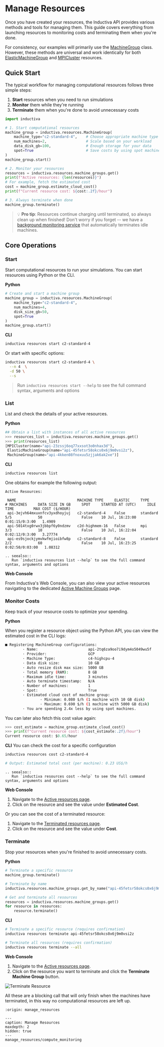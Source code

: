 # Manage Resources

Once you have created your resources, the Inductiva API provides various methods and tools for managing them. This guide covers everything from launching resources to monitoring costs and terminating them when you're done.

For consistency, our examples will primarily use the [MachineGroup](computational_resources/machinegroup_class.md) class. However, these methods are universal and work identically for both [ElasticMachineGroup](computational_resources/elasticgroup_class.md) and [MPICluster](computational_resources/mpicluster_class.md) resources.

## Quick Start
The typical workflow for managing computational resources follows three simple steps:
1. **Start** resources when you need to run simulations
2. **Monitor** them while they're running
3. **Terminate** them when you're done to avoid unnecessary costs

```python
import inductiva

# 1. Start computational resources
machine_group = inductiva.resources.MachineGroup(
    machine_type="c2-standard-4",    # Choose appropriate machine type
    num_machines=2,                  # Scale based on your workload
    data_disk_gb=100,                # Enough storage for your data
    spot=True                        # Save costs by using spot machines
)
machine_group.start()

# 2. Monitor your resources
resources = inductiva.resources.machine_groups.get()
print(f"Active resources: {len(resources)}")
# For example, fetch the estimated cost
cost = machine_group.estimate_cloud_cost()
print(f"Current resource cost: ${cost:.2f}/hour")

# 3. Always terminate when done
machine_group.terminate()
```

>💡 **Pro tip**: Resources continue charging until terminated, so always clean up when finished! Don't worry if you forget -- we have a [background monitoring service](manage_resources/compute_monitoring.md) that automatically terminates idle machines.

## Core Operations
### Start

Start computational resources to run your simulations. You can start resources using Python or the CLI.

**Python**
```python
# Create and start a machine group
machine_group = inductiva.resources.MachineGroup(
    machine_type="c2-standard-4",
    num_machines=4,
    disk_size_gb=50,
    spot=True
)
machine_group.start()
```

**CLI**
```bash
inductiva resources start c2-standard-4
```
Or start with specific options:
```bash
inductiva resources start c2-standard-4 \
  --n 4  \
  -d 50 \
  --s
```

> Run `inductiva resources start --help` to see the full command syntax, arguments and options

### List
List and check the details of your active resources.

**Python**
```python
## Obtain a list with instances of all active resources
>>> resources_list = inductiva.resources.machine_groups.get()
>>> print(resources_list)
[MPICluster(name="api-23zssj6oq77xxsot3o0nhax3d"),
 ElasticMachineGroup(name="api-45fetsr58okcs0x6j9m0vsi2z"),
 MachineGroup(name="api-4kken08fnoxuu5zjjak6ak2xe")]
```

**CLI**
```bash
inductiva resources list
```

One obtains for example the following output:
```
Active Resources:

 NAME                            MACHINE TYPE     ELASTIC     TYPE       # MACHINES     DATA SIZE IN GB     SPOT     STARTED AT (UTC)     IDLE TIME         MAX COST ($/HOUR)
 api-3ejvh64mxuxnfcv3yxdhoyjuj   c2-standard-4    False       standard   5/5            50                  False    10 Jul, 16:23:00     0:01:15/0:3:00   1.4909
 api-5014txg0rwx3jbbpf6y0ndzmv   c2d-highmem-16   False       mpi        3/3            10                  False    10 Jul, 16:22:04     0:02:12/0:3:00   3.27774
 api-es9sjockjymvkwfmjioibfw8p   c2-standard-8    False       standard   2/2            60                  False    10 Jul, 16:23:25     0:02:50/0:03:00   1.08312
```

````{eval-rst}
.. seealso::
   Run `inductiva resources list --help` to see the full command syntax, arguments and options
```` 

**Web Console**

From Inductiva's Web Console, you can also view your active resources navigating to the dedicated [Active Machine Groups](https://console.inductiva.ai/machine-groups/active) page.

### Monitor Costs

Keep track of your resource costs to optimize your spending.

**Python**

When you register a resource object using the Python API, you can view the estimated cost in the CLI logs:

```bash
■ Registering MachineGroup configurations:
        · Name:                       api-2tq6za9oo7i9dym4o5049wu5f
        · Provider:                   GCP
        · Machine Type:               c4-highcpu-4
        · Data disk size:             10 GB
        · Auto resize disk max size:  5000 GB
        · Total memory (RAM):         8 GB
        · Maximum idle time:          3 minutes
        · Auto terminate timestamp:   N/A
        · Number of machines:         1
        · Spot:                       True
        · Estimated cloud cost of machine group:
                · Minimum: 0.080 $/h (1 machine with 10 GB disk)
                · Maximum: 0.690 $/h (1 machine with 5000 GB disk)
        · You are spending 2.4x less by using spot machines.
```

You can later also fetch this cost value again:
```python
>>> cost_estimate = machine_group.estimate_cloud_cost()
>>> print(f"Current resource cost: ${cost_estimate:.2f}/hour")
Current resource cost: $0.65/hour
```

**CLI**
You can check the cost for a specific configuration

```bash
inductiva resources cost c2-standard-4

# Output: Estimated total cost (per machine): 0.23 US$/h
```

````{eval-rst}
.. seealso::
   Run `inductiva resources cost --help` to see the full command syntax, arguments and options
```` 

**Web Console**

1. Navigate to the [Active resources page](https://console.inductiva.ai/machine-groups/active).
2. Click on the resource and see the value under **Estimated Cost**.

Or you can see the cost of a terminated resource:
1. Navigate to the [Terminated resources page](https://console.inductiva.ai/machine-groups/terminated).
2. Click on the resource and see the value under **Cost**.


### Terminate
Stop your resources when you're finished to avoid unnecessary costs.

**Python**
```python
# Terminate a specific resource
machine_group.terminate()

# Terminate by name
inductiva.resources.machine_groups.get_by_name("api-45fetsr58okcs0x6j9m0vsi2z").terminate()

# Get and terminate all resources
resources = inductiva.resources.machine_groups.get()
for resource in resources:
    resource.terminate()
```

**CLI**
```bash
# Terminate a specific resource (requires confirmation)
inductiva resources terminate api-45fetsr58okcs0x6j9m0vsi2z

# Terminate all resources (requires confirmation)
inductiva resources terminate --all
```

**Web Console**

1. Navigate to the [Active resources page](https://console.inductiva.ai/machine-groups/active).
2. Click on the resource you want to terminate and click the **Terminate Machine Group** button.

![Terminate Resource](./_static/terminate_machine.png)

All these are a blocking call that will only finish when the machines have terminated, in this way no computational resources are left up.

```{banner_small}
:origin: manage_resources
```

```{toctree}
---
caption: Manage Resources
maxdepth: 2
hidden: true
---
manage_resources/compute_monitoring
```
